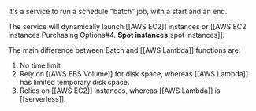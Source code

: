 It's a service to run a schedule "batch" job, with a start and an end.

The service will dynamically launch [[AWS EC2]] instances or [[AWS EC2 Instances Purchasing Options#4. **Spot instances**|spot instances]].

The main difference between Batch and [[AWS Lambda]] functions are:

1. No time limit
2. Rely on [[AWS EBS Volume]] for disk space, whereas [[AWS Lambda]] has limited temporary disk space.
3. Relies on [[AWS EC2]] instances, whereas [[AWS Lambda]] is [[serverless]].
